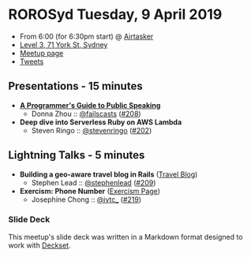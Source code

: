 # ROROSyd Tuesday, 9 April 2019

- From 6:00 (for 6:30pm start) @ [Airtasker][]
- [Level 3, 71 York St, Sydney][]
- [Meetup page][]
- [Tweets][]

## Presentations - 15 minutes

- **[A Programmer's Guide to Public Speaking][]**
  - Donna Zhou :: [@failscasts][] ([#208][])
- **Deep dive into Serverless Ruby on AWS Lambda**
  - Steven Ringo :: [@stevenringo][] ([#202][])

## Lightning Talks - 5 minutes

- **Building a geo-aware travel blog in Rails** ([Travel Blog][])
  - Stephen Lead :: [@stephenlead][] ([#209][])
- **Exercism: Phone Number** ([Exercism Page][])
  - Josephine Chong :: [@jytc_][] ([#219][])

### Slide Deck

This meetup's slide deck was written in a Markdown format designed to work with
[Deckset][].

[A Programmer's Guide to Public Speaking]: https://speakerdeck.com/dondonz/a-programmers-guide-to-public-speaking
[@failscasts]: https://twitter.com/failscasts
[#208]: https://github.com/rails-oceania/roro/issues/208
[@stevenringo]: https://twitter.com/stevenringo
[#202]: https://github.com/rails-oceania/roro/issues/208
[Travel Blog]: http://steveandglo.com
[@stephenlead]: https://twitter.com/stephenlead
[#209]: https://github.com/rails-oceania/roro/issues/209
[Exercism Page]: https://exercism.io/tracks/ruby/exercises/phone-number
[@jytc_]: https://twitter.com/jytc_
[#219]: https://github.com/rails-oceania/roro/issues/219
[Airtasker]: https://www.airtasker.com/
[Level 3, 71 York St, Sydney]: https://goo.gl/maps/dADqL1QY5Hp
[Meetup page]: https://www.meetup.com/en-AU/Ruby-On-Rails-Oceania-Sydney/events/jwptrqyzgbmb/
[Tweets]: https://twitter.com/search?f=tweets&q=rorosyd%20since%3A2019-04-09%20until%3A2019-04-11&src=typd
[Deckset]: https://www.decksetapp.com/
